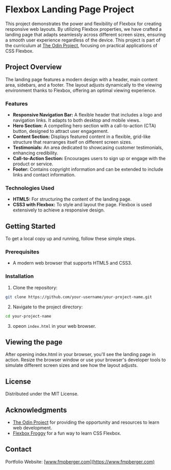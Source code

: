 # Flexbox Landing Page Project

This project demonstrates the power and flexibility of Flexbox for creating responsive web layouts. By utilizing Flexbox properties, we have crafted a landing page that adapts seamlessly across different screen sizes, ensuring a smooth user experience regardless of the device. This project is part of the curriculum at [The Odin Project](https://www.theodinproject.com/), focusing on practical applications of CSS Flexbox.

## Project Overview

The landing page features a modern design with a header, main content area, sidebars, and a footer. The layout adjusts dynamically to the viewing environment thanks to Flexbox, offering an optimal viewing experience.

### Features

- **Responsive Navigation Bar:** A flexible header that includes a logo and navigation links. It adapts to both desktop and mobile views.
- **Hero Section:** A compelling hero section with a call-to-action (CTA) button, designed to attract user engagement.
- **Content Section:** Displays featured content in a flexible, grid-like structure that rearranges itself on different screen sizes.
- **Testimonials:** An area dedicated to showcasing customer testimonials, enhancing credibility.
- **Call-to-Action Section:** Encourages users to sign up or engage with the product or service.
- **Footer:** Contains copyright information and can be extended to include links and contact information.

### Technologies Used

- **HTML5:** For structuring the content of the landing page.
- **CSS3 with Flexbox:** To style and layout the page. Flexbox is used extensively to achieve a responsive design.

## Getting Started

To get a local copy up and running, follow these simple steps.

### Prerequisites

- A modern web browser that supports HTML5 and CSS3.

### Installation

1. Clone the repository:
```bash
git clone https://github.com/your-username/your-project-name.git
```
2. Navigate to the project directory:
```bash
cd your-project-name
```
3. opeon `index.html` in your web browser.

## Viewing the page
After opening index.html in your browser, you'll see the landing page in action. Resize the browser window or use your browser's developer tools to simulate different screen sizes and see how the layout adjusts.

## License

Distributed under the MIT License.

## Acknowledgments

- [The Odin Project](https://www.theodinproject.com/) for providing the opportunity and resources to learn web development.
- [Flexbox Froggy](http://flexboxfroggy.com/) for a fun way to learn CSS Flexbox.

## Contact

Portfolio Website: [www.fmpberger.com](https://www.fmpberger.com)
